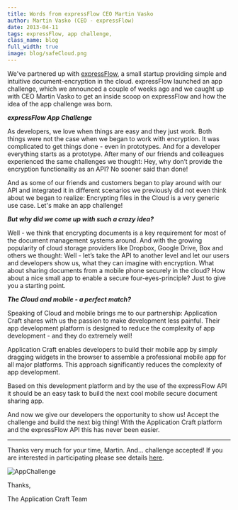 ```yaml
---
title: Words from expressFlow CEO Martin Vasko
author: Martin Vasko (CEO - expressFlow)
date: 2013-04-11
tags: expressFlow, app challenge,
class_name: blog
full_width: true
image: blog/safeCloud.png
---
```


We've partnered up with [expressFlow](http://expressflow.com/), a small startup providing simple and intuitive document-encryption in the cloud. expressFlow launched an app challenge, which we announced a couple of weeks ago and we caught up with CEO Martin Vasko to get an inside scoop on expressFlow and how the idea of the app challenge was born.

_**expressFlow App Challenge**_

As developers, we love when things are easy and they just work. Both things were not the case when we began to work with encryption. It was complicated to get things done - even in prototypes. And for a developer everything starts as a prototype. After many of our friends and colleagues experienced the same challenges we thought: Hey, why don’t provide the encryption functionality as an API? No sooner said than done!

And as some of our friends and customers began to play around with our API and integrated it in different scenarios we previously did not even think about we began to realize: Encrypting files in the Cloud is a very generic use case. Let's make an app challenge!

_**But why did we come up with such a crazy idea?**_

Well - we think that encrypting documents is a key requirement for most of the document management systems around. And with the growing popularity of cloud storage providers like Dropbox, Google Drive, Box and others we thought: Well - let’s take the API to another level and let our users and developers show us, what they can imagine with encryption. What about sharing documents from a mobile phone securely in the cloud? How about a nice small app to enable a secure four-eyes-principle? Just to give you a starting point.

_**The Cloud and mobile - a perfect match?**_

Speaking of Cloud and mobile brings me to our partnership: Application Craft shares with us the passion to make development less painful. Their app development platform is designed to reduce the complexity of app development - and they do extremely well!

Application Craft enables developers to build their mobile app by simply dragging widgets in the browser to assemble a professional mobile app for all major platforms. This approach significantly reduces the complexity of app development.

Based on this development platform and by the use of the expressFlow API it should be an easy task to build the next cool mobile secure document sharing app.

And now we give our developers the opportunity to show us! Accept the challenge and build the next big thing! With the Application Craft platform and the expressFlow API this has never been easier.

-----

Thanks very much for your time, Martin. And... challenge accepted! If you are interested in participating please see details [here](http://www.expressflow.com/community/appChallenge2013.jsp).

![AppChallenge](/img/blog/app-challenge-badge.png "AppChallenge")

Thanks,

The Application Craft Team